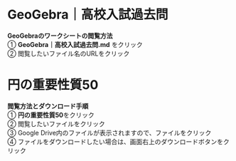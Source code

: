 # GeoGebra｜高校入試過去問
**GeoGebraのワークシートの閲覧方法**<br>
① **GeoGebra｜高校入試過去問.md** をクリック<br>
② 閲覧したいファイル名のURLをクリック<br>

# 円の重要性質50
**閲覧方法とダウンロード手順**<br>
① **円の重要性質50**をクリック<br>
② 閲覧したいファイルをクリック<br>
③ Google Drive内のファイルが表示されますので、ファイルをクリック<br>
④ ファイルをダウンロードしたい場合は、画面右上のダウンロードボタンをクリック<br>
